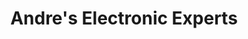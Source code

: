 ---
title: "Andre's Electronic Experts"
url: /100-mile-house/andres-electronic-experts/
shop: Elektronik
---